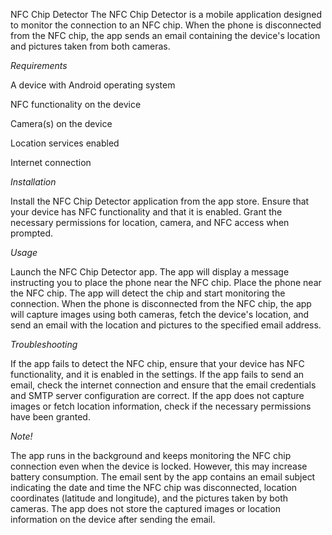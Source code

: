 NFC Chip Detector
The NFC Chip Detector is a mobile application designed to monitor the connection to an NFC chip. When the phone is disconnected from the NFC chip, the app sends an email containing the device's location and pictures taken from both cameras.

*Requirements*

A device with Android operating system

NFC functionality on the device

Camera(s) on the device

Location services enabled

Internet connection

*Installation*

Install the NFC Chip Detector application from the app store.
Ensure that your device has NFC functionality and that it is enabled.
Grant the necessary permissions for location, camera, and NFC access when prompted.

*Usage*

Launch the NFC Chip Detector app.
The app will display a message instructing you to place the phone near the NFC chip.
Place the phone near the NFC chip. The app will detect the chip and start monitoring the connection.
When the phone is disconnected from the NFC chip, the app will capture images using both cameras, fetch the device's location, and send an email with the location and pictures to the specified email address.

*Troubleshooting*

If the app fails to detect the NFC chip, ensure that your device has NFC functionality, and it is enabled in the settings.
If the app fails to send an email, check the internet connection and ensure that the email credentials and SMTP server configuration are correct.
If the app does not capture images or fetch location information, check if the necessary permissions have been granted.

*Note!*

The app runs in the background and keeps monitoring the NFC chip connection even when the device is locked. However, this may increase battery consumption.
The email sent by the app contains an email subject indicating the date and time the NFC chip was disconnected, location coordinates (latitude and longitude), and the pictures taken by both cameras.
The app does not store the captured images or location information on the device after sending the email.
